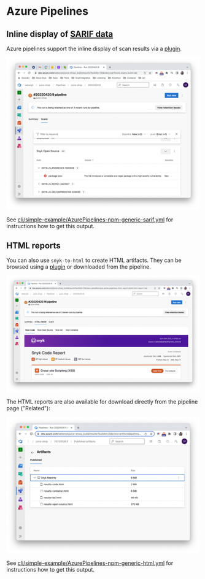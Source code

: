 # Azure Pipelines

## Inline display of [SARIF data](https://github.com/microsoft/sarif-tutorials/blob/main/docs/1-Introduction.md#:~:text=SARIF%2C%20the%20Static%20Analysis%20Results,for%20use%20by%20simpler%20tools.)

Azure pipelines support the inline display of scan results via a [plugin][sarif-viewer-plugin]. 

![](azure-pipelines-inline-sarif-example.png)

See [cli/simple-example/AzurePipelines-npm-generic-sarif.yml](cli/simple-example/AzurePipelines-npm-generic-sarif.yml) for instructions how to get this output.

## HTML reports

You can also use `snyk-to-html` to create HTML artifacts. They can be browsed using a [plugin][html-viewer-plugin] or downloaded from the pipeline.

![](azure-pipelines-html-report-example.png)

The HTML reports are also available for download directly from the pipeline page ("Related"):

![](azure-pipelines-html-report-download-example.png)

See [cli/simple-example/AzurePipelines-npm-generic-html.yml](cli/simple-example/AzurePipelines-npm-generic-html.yml) for instructions how to get this output.

[sarif-viewer-plugin]: https://marketplace.visualstudio.com/items?itemName=sariftools.scans&targetId=bf3858e2-f2d0-4e06-962a-2107402a1234
[html-viewer-plugin]: https://marketplace.visualstudio.com/items?itemName=JakubRumpca.azure-pipelines-html-report